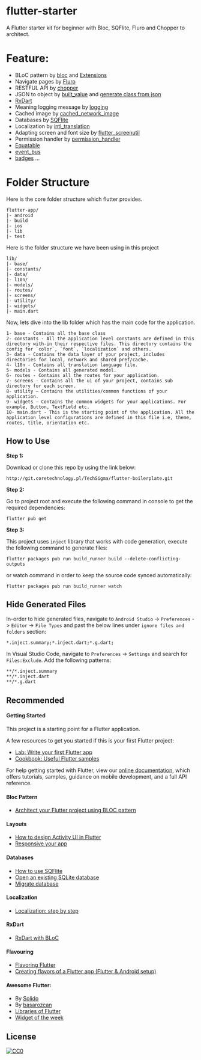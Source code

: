 # flutter-starter
A Flutter starter kit for beginner with Bloc, SQFlite, Fluro and Chopper to architect.

# Feature:
- BLoC pattern by [bloc](https://github.com/felangel/bloc) and [Extensions](https://bloclibrary.dev/#/blocintellijextension)
- Navigate pages by [Fluro](https://github.com/theyakka/fluro)
- RESTFUL API by [chopper](https://github.com/lejard-h/chopper)
- JSON to object by [built_value](https://github.com/google/built_value.dart) and [generate class from json](https://charafau.github.io/json2builtvalue/)
- [RxDart](https://github.com/ReactiveX/rxdart)
- Meaning logging message by [logging](https://github.com/dart-lang/logging)
- Cached image by [cached_network_image](https://github.com/renefloor/flutter_cached_network_image)
- Databases by [SQFlite](https://github.com/tekartik/sqflite)
- Localization by [intl_translation](https://github.com/dart-lang/intl_translation)
- Adapting screen and font size by [flutter_screenutil](https://github.com/OpenFlutter/flutter_ScreenUtil)
- Permission handler by [permission_handler](https://github.com/baseflowit/flutter-permission-handler)
- [Equatable](https://github.com/felangel/equatable)
- [event_bus](https://pub.dev/packages/event_bus)
- [badges](https://pub.dev/packages/badges)
...

# Folder Structure

Here is the core folder structure which flutter provides.

```
flutter-app/
|- android
|- build
|- ios
|- lib
|- test
```

Here is the folder structure we have been using in this project

```
lib/
|- base/
|- constants/
|- data/
|- l10n/
|- models/
|- routes/
|- screens/
|- utility/
|- widgets/
|- main.dart
```

Now, lets dive into the lib folder which has the main code for the application.

```
1- base - Contains all the base class
2- constants - All the application level constants are defined in this directory with-in their respective files. This directory contains the config for `color`, `font`, `localization` and others.
3- data - Contains the data layer of your project, includes directories for local, network and shared pref/cache.
4- l10n - Contains all translation language file.
5- models - Contains all generated model.
6- routes - Contains all the routes for your application.
7- screens - Contains all the ui of your project, contains sub directory for each screen.
8- utility — Contains the utilities/common functions of your application.
9- widgets — Contains the common widgets for your applications. For example, Button, TextField etc.
10- main.dart - This is the starting point of the application. All the application level configurations are defined in this file i.e, theme, routes, title, orientation etc.
```

## How to Use 

**Step 1:**

Download or clone this repo by using the link below:

```
http://git.coretechnology.pl/TechSigma/flutter-boilerplate.git
```

**Step 2:**

Go to project root and execute the following command in console to get the required dependencies: 

``` 
flutter pub get 
```

**Step 3:**

This project uses `inject` library that works with code generation, execute the following command to generate files:

```
flutter packages pub run build_runner build --delete-conflicting-outputs
```

or watch command in order to keep the source code synced automatically:

```
flutter packages pub run build_runner watch
```

## Hide Generated Files

In-order to hide generated files, navigate to `Android Studio` -> `Preferences` -> `Editor` -> `File Types` and past the below lines under `ignore files and folders` section:

```
*.inject.summary;*.inject.dart;*.g.dart;
```

In Visual Studio Code, navigate to `Preferences` -> `Settings` and search for `Files:Exclude`. Add the following patterns:
```
**/*.inject.summary
**/*.inject.dart
**/*.g.dart
```

## Recommended

#### Getting Started

This project is a starting point for a Flutter application.

A few resources to get you started if this is your first Flutter project:

- [Lab: Write your first Flutter app](https://flutter.dev/docs/get-started/codelab)
- [Cookbook: Useful Flutter samples](https://flutter.dev/docs/cookbook)

For help getting started with Flutter, view our
[online documentation](https://flutter.dev/docs), which offers tutorials,
samples, guidance on mobile development, and a full API reference.

#### Bloc Pattern
- [Architect your Flutter project using BLOC pattern](https://medium.com/flutterpub/architecting-your-flutter-project-bd04e144a8f1)

#### Layouts
- [How to design Activity UI in Flutter](https://blog.usejournal.com/flutter-for-android-developers-how-to-design-activity-ui-in-flutter-4bf7b0de1e48)
- [Responsive your app](https://medium.com/nonstopio/let-make-responsive-app-in-flutter-e48428795476)

#### Databases
- [How to use SQFlite](https://medium.com/flutter-community/using-sqlite-in-flutter-187c1a82e8b)
- [Open an existing SQLite database](https://stackoverflow.com/questions/53126885/flutter-sqflite-open-existing-database)
- [Migrate database](https://medium.com/@efthymis/migrating-a-mobile-database-in-flutter-sqlite-44ac618e4897)

#### Localization
- [Localization: step by step](https://proandroiddev.com/flutter-localization-step-by-step-30f95d06018d)

#### RxDart
- [RxDart with BLoC](https://medium.com/flutter-community/why-use-rxdart-and-how-we-can-use-with-bloc-pattern-in-flutter-a64ca2c7c52d)

#### Flavouring
- [Flavoring Flutter](https://medium.com/@salvatoregiordanoo/flavoring-flutter-392aaa875f36)
- [Creating flavors of a Flutter app (Flutter & Android setup)](http://cogitas.net/creating-flavors-of-a-flutter-app/)

#### Awesome Flutter:
- By [Solido](https://github.com/Solido/awesome-flutter)
- By [basarozcan](https://github.com/basarozcan/awesome-flutter)
- [Libraries of Flutter](https://pub.dev/)
- [Widget of the week](https://www.youtube.com/watch?v=b_sQ9bMltGU&list=PLjxrf2q8roU23XGwz3Km7sQZFTdB996iG)

## License
[![CC0](http://mirrors.creativecommons.org/presskit/buttons/88x31/svg/cc-zero.svg)](https://creativecommons.org/publicdomain/zero/1.0/)
